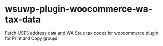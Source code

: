 # wsuwp-plugin-woocommerce-wa-tax-data
Fetch USPS address data and WA State tax codes for woocommerce plugin for Print and Copy groups.
